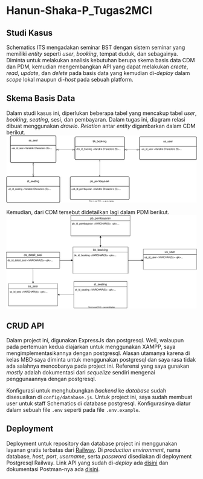 # Hanun-Shaka-P_Tugas2MCI

## Studi Kasus
Schematics ITS mengadakan seminar BST dengan sistem seminar yang memiliki _entity_ seperti _user_, _booking_, tempat duduk, dan sebagainya. Diminta untuk melakukan analisis kebutuhan berupa skema basis data CDM dan PDM, kemudian mengembangkan API yang dapat melakukan _create_, _read_, _update_, dan _delete_ pada basis data yang kemudian di-_deploy_ dalam _scope_ lokal maupun di-_host_ pada sebuah platform.

## Skema Basis Data
Dalam studi kasus ini, diperlukan beberapa tabel yang mencakup tabel _user_, _booking_, _seating_, sesi, dan pembayaran. Dalam tugas ini, diagram relasi dibuat menggunakan _drawio_. _Relation_ antar _entity_ digambarkan dalam CDM berikut. <br/>
![CDM](./img/SeminarSystem_CDM.drawio.svg)

Kemudian, dari CDM tersebut didetailkan lagi dalam PDM berikut. <br/>
![PDM](./img/SeminarSystem_PDM.drawio.svg)

## CRUD API
Dalam project ini, digunakan ExpressJs dan postgresql. Well, walaupun pada pertemuan kedua diajarkan untuk menggunakan XAMPP, saya mengimplementasikannya dengan postgresql. Alasan utamanya karena di kelas MBD saya diminta untuk menggunakan postgresql dan saya rasa tidak ada salahnya mencobanya pada project ini. Referensi yang saya gunakan _mostly_ adalah dokumentasi dari _sequelize_ sendiri mengenai penggunaannya dengan postgresql.

Konfigurasi untuk menghubungkan _backend_ ke _database_ sudah disesuaikan di ```config/database.js```. Untuk project ini, saya sudah membuat user untuk staff Schematics di database postgresql. Konfigurasinya diatur dalam sebuah file ```.env``` seperti pada file ```.env.example```.

## Deployment
Deployment untuk repository dan database project ini menggunakan layanan gratis terbatas dari  [Railway](https://railway.app). Di _production environment_, nama database, _host_, _port_, _username_, serta _password_ disediakan di deployment Postgresql Railway. Link API yang sudah di-_deploy_ ada [disini](https://hanun-shaka-ptugas2mci-production.up.railway.app/) dan dokumentasi Postman-nya ada [disini](https://documenter.getpostman.com/view/13055513/2s93RXr9vE).
